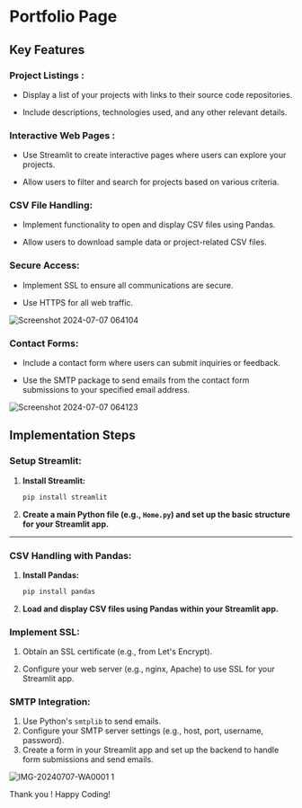 # Portfolio Page

## Key Features

### Project Listings :

- Display a list of your projects with links to their source code repositories.

- Include descriptions, technologies used, and any other relevant details.

### Interactive Web Pages :

- Use Streamlit to create interactive pages where users can explore your projects.

- Allow users to filter and search for projects based on various criteria.

### CSV File Handling:

- Implement functionality to open and display CSV files using Pandas.

- Allow users to download sample data or project-related CSV files.


### Secure Access:

- Implement SSL to ensure all communications are secure.

- Use HTTPS for all web traffic.

![Screenshot 2024-07-07 064104](https://github.com/vishals25/python-workout/assets/142819017/afe48bc9-e6fb-4489-bb32-9c855edd2b1f)


### Contact Forms:

- Include a contact form where users can submit inquiries or feedback.

- Use the SMTP package to send emails from the contact form submissions to your specified email address.

  
![Screenshot 2024-07-07 064123](https://github.com/vishals25/python-workout/assets/142819017/90665077-f279-4025-8d04-9096af5e846e)



## Implementation Steps

### Setup Streamlit:

1. **Install Streamlit:**

    ```bash
    pip install streamlit
    ```

2. **Create a main Python file (e.g., `Home.py`) and set up the basic structure for your Streamlit app.**


---

### CSV Handling with Pandas:

1. **Install Pandas:**

    ```bash
    pip install pandas
    ```

2. **Load and display CSV files using Pandas within your Streamlit app.**

### Implement SSL:

1. Obtain an SSL certificate (e.g., from Let's Encrypt).

2. Configure your web server (e.g., nginx, Apache) to use SSL for your Streamlit app.

### SMTP Integration:

1. Use Python's `smtplib` to send emails.
2.  Configure your SMTP server settings (e.g., host, port, username, password).
3. Create a form in your Streamlit app and set up the backend to handle form submissions and send emails.

![IMG-20240707-WA0001 1](https://github.com/vishals25/python-workout/assets/142819017/93171a22-01b7-4b9b-9661-ee2a27d00817)



Thank you !
Happy Coding!
